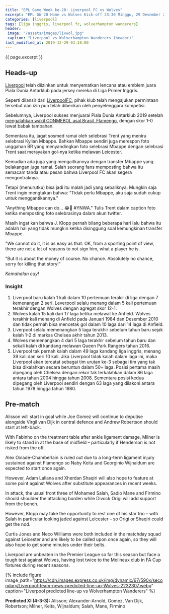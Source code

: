 ```yaml
---
title: "EPL Game Week ke-20: Liverpool FC vs Wolves"
excerpt: "EPL GW 20 Home vs Wolves Kick-off 23:30 Minggu, 29 Desember 2019."
categories: [liverpool]
tags: [liga inggris, liverpool fc, wolverhampton wanderers]
header:
 image: "/assets/images/livwol.jpg"
 caption: "Liverpool vs Wolverhampton Wanderers (header)"
last_modified_at: 2019-12-29 03:18:00
---
```

{{ page.excerpt }}

## Heads-up

[Liverpool](https://www.catetan.pw/liverpool/catatan-tanding-dan-jadwal-streaming/) telah diizinkan untuk menyematkan lencana atau emblem juara Piala Dunia Antarklub pada jersey mereka di Liga Primer Inggris.

Seperti dilansir dari [LiverpoolFC](https://www.liverpoolfc.com/amp/news/first-team/380298-liverpool-to-wear-fifa-champions-badge-against-wolves), pihak klub telah mengajukan permintaan tersebut dan izin pun telah diberikan oleh penyelenggara kompetisi.

Sebelumnya, Liverpool sukses menjuarai Piala Dunia Antarklub 2019 setelah [mengalahkan wakil CONMEBOL asal Brasil, Flamengo](/liverpoo/cwc-vs-flamengo/), dengan skor 1-0 lewat babak tambahan.

Sementara itu, jagat sosmed ramai oleh selebrasi Trent yang meniru selebrasi Kylian Mbappe. Bahkan Mbappe sendiri juga merespon foto unggahan BR yang menyandingkan foto selebrasi Mbappe dengan selebrasi Trent saat merayakan gol-nya ketika melawan Leicester.

Kemudian ada juga yang mengaitkannya dengan transfer Mbappe yang belakangan juga ramai. Salah seorang fans memposting bahwa itu semacam tanda atau pesan bahwa Liverpool FC akan segera mengontraknya.

Tetapi (menurutku) bisa jadi itu malah jadi yang sebaliknya. Mungkin saja Trent ingin mengtakan bahwa: “Tidak perlu Mbappe, aku saja sudah cukup untuk menggantikannya.”

"Anything Mbappe can do... 😂🔴 #YNWA." Tulis Trent dalam caption foto ketika memposting foto selebrasinya dalam akun twitter.

Masih ingat kan bahwa J. Klopp pernah bilang beberapa hari lalu bahwa itu adalah hal yang tidak mungkin ketika disinggung soal kemungkinan transfer Mbappe.

"We cannot do it, it is as easy as that. OK, from a sporting point of view, there are not a lot of reasons to not sign him, what a player he is.

"But it is about the money of course. No chance. Absolutely no chance, sorry for killing that story!"

_Kemahalan cuy!_

### Insight

1. Liverpool baru kalah 1 kali dalam 10 pertemuan terakir di liga dengan 7 kemenangan 2 seri. Leverpool selalu menang dalam 5 kali pertemuan terakhir dengan Wolves dengan agregat skor 12-1.
2. Wolves kalah 15 kali dari 17 laga ketika melawat ke Anfield. Wolves terakhir kali menang di Anfield pada Januari 1984 dan Desember 2010 dan tidak pernah bisa mencetak gol dalam 10 laga dari 14 laga di Anfield.
3. Liverpool selalu memenangkan 5 laga terakhir sebelum tahun baru sejak kalah 1-2 di markas Chelsea akhir tahun 2013.
4. Wolves memenangkan 4 dari 5 laga terakhir sebelum tahun baru dan sekali kalah di kandang melawan Queen Park Rangers tahun 2016.
5. Liverpool tak pernah kalah dalam 49 laga kandang liga inggris, menang 39 kali dan seri 10 kali. Jika Liverpool tidak kalah dalam laga ini, maka Liverpool akan tercatat sebagai tim urutan ke-3 sebagai tim yang tak bisa dikalahkan secara beruntun dalam 50+ laga. Posisi pertama masih dipegang oleh Chelsea dengan rekor tak terkalahkan dalam 86 laga antara tahun 2004 hingga tahun 2008. Sementara posisi kedua dipegang oleh Liverpool sendiri dengan 63 laga yang dilakoni antara tahun 1978 hingga tahun 1980.

## Pre-match

Alisson will start in goal while Joe Gomez will continue to deputise alongside Virgil van Dijk in central defence and Andrew Robertson should start at left-back.

With Fabinho on the treatment table after ankle ligament damage, Milner is likely to stand in at the base of midfield – particularly if Henderson is not risked from the off.

Alex Oxlade-Chamberlain is ruled out due to a long-term ligament injury sustained against Flamengo so Naby Keita and Georginio Wijnaldum are expected to start once again.

However, Adam Lallana and Xherdan Shaqiri will also hope to feature at some point against Wolves after substitute appearances in recent weeks.

In attack, the usual front three of Mohamed Salah, Sadio Mane and Firmino should shoulder the attacking burden while Divock Origi will add support from the bench.

However, Klopp may take the opportunity to rest one of his star trio – with Salah in particular looking jaded against Leicester – so Origi or Shaqiri could get the nod.

Curtis Jones and Neco Williams were both included in the matchday squad against Leicester and are likely to be called upon once again, so they will also hope to get some minutes under their belts.

Liverpool are unbeaten in the Premier League so far this season but face a tough test against Wolves, having lost twice to the Molineux club in FA Cup fixtures during recent seasons.

{% include figure image_path="https://cdn.images.express.co.uk/img/dynamic/67/590x/secondary/Liverpool-team-news-predicted-line-up-Wolves-2232307.webp" caption="Liverpool predicted line-up vs Wolverhampton Wanderers" %}

**Predicted XI (4-3-3):** Alisson; Alexander-Arnold, Gomez, Van Dijk, Robertson; Milner, Keita, Wijnaldum; Salah, Mane, Firmino
